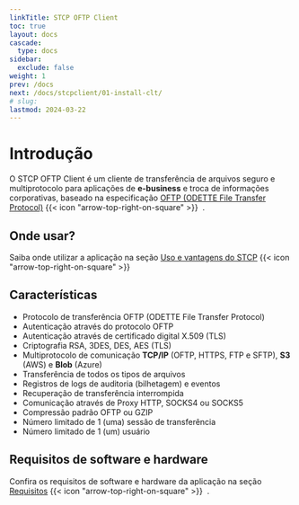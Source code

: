 ```yaml
---
linkTitle: STCP OFTP Client
toc: true
layout: docs
cascade:
  type: docs
sidebar:
  exclude: false
weight: 1
prev: /docs
next: /docs/stcpclient/01-install-clt/
# slug:
lastmod: 2024-03-22
---
```

# Introdução

O STCP OFTP Client é um cliente de transferência de arquivos seguro e multiprotocolo para aplicações de **e-business** e troca de informações corporativas, baseado na especificação <a href="/odette" target="_blank">OFTP (ODETTE File Transfer Protocol)</a> {{< icon "arrow-top-right-on-square" >}} &nbsp;.

## Onde usar?

Saiba onde utilizar a aplicação na seção <a href="/utils" target="_blank">Uso e vantagens do STCP</a> {{< icon "arrow-top-right-on-square" >}} &nbsp;

## Características

- Protocolo de transferência OFTP (ODETTE File Transfer Protocol)
- Autenticação através do protocolo OFTP
- Autenticação através de certificado digital X.509 (TLS)
- Criptografia RSA, 3DES, DES, AES (TLS)
- Multiprotocolo de comunicação **TCP/IP** (OFTP, HTTPS, FTP e SFTP), **S3** (AWS) e **Blob** (Azure)
- Transferência de todos os tipos de arquivos
- Registros de logs de auditoria (bilhetagem) e eventos
- Recuperação de transferência interrompida
- Comunicação através de Proxy HTTP, SOCKS4 ou SOCKS5
- Compressão padrão OFTP ou GZIP
- Número limitado de 1 (uma) sessão de transferência
- Número limitado de 1 (um) usuário

## Requisitos de software e hardware

Confira os requisitos de software e hardware da aplicação na seção <a href="/requirements" target="_blank">Requisitos</a> {{< icon "arrow-top-right-on-square" >}} &nbsp;.



